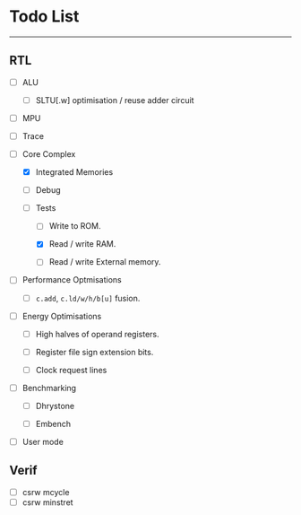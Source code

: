 
# Todo List

---

## RTL

- [ ] ALU

  - [ ] SLTU[.w] optimisation / reuse adder circuit

- [ ] MPU

- [ ] Trace

- [ ] Core Complex

  - [X] Integrated Memories

  - [ ] Debug

  - [ ] Tests

    - [ ] Write to ROM.

    - [X] Read / write RAM.

    - [ ] Read / write External memory.

- [ ] Performance Optmisations

  - [ ] `c.add`, `c.ld/w/h/b[u]` fusion.

- [ ] Energy Optimisations

  - [ ] High halves of operand registers.

  - [ ] Register file sign extension bits.

  - [ ] Clock request lines

- [ ] Benchmarking

  - [ ] Dhrystone

  - [ ] Embench

- [ ] User mode

## Verif

- [ ] csrw mcycle
- [ ] csrw minstret
